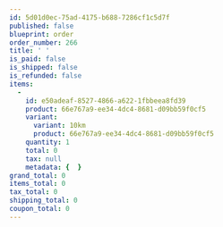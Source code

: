 ```yaml
---
id: 5d01d0ec-75ad-4175-b688-7286cf1c5d7f
published: false
blueprint: order
order_number: 266
title: ' '
is_paid: false
is_shipped: false
is_refunded: false
items:
  -
    id: e50adeaf-8527-4866-a622-1fbbeea8fd39
    product: 66e767a9-ee34-4dc4-8681-d09bb59f0cf5
    variant:
      variant: 10km
      product: 66e767a9-ee34-4dc4-8681-d09bb59f0cf5
    quantity: 1
    total: 0
    tax: null
    metadata: {  }
grand_total: 0
items_total: 0
tax_total: 0
shipping_total: 0
coupon_total: 0
---
```

